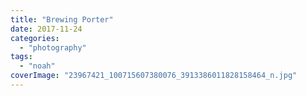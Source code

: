 ```yaml
---
title: "Brewing Porter"
date: 2017-11-24
categories: 
  - "photography"
tags: 
  - "noah"
coverImage: "23967421_100715607380076_3913386011828158464_n.jpg"
---
```



